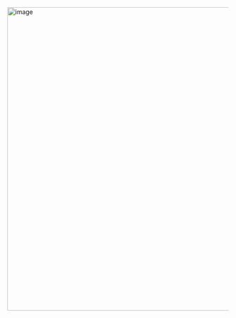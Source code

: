 <img width="1214" height="690" alt="image" src="https://github.com/user-attachments/assets/2d032406-e55e-4995-bca8-610d15476cd9" />
